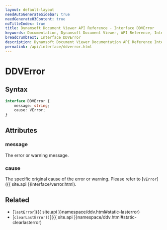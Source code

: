 ```yaml
---
layout: default-layout
needAutoGenerateSidebar: true
needGenerateH3Content: true
noTitleIndex: true
title: Dynamsoft Document Viewer API Reference - Interface DDVError
keywords: Documentation, Dynamsoft Document Viewer, API Reference, Interface DDVError
breadcrumbText: Interface DDVError
description: Dynamsoft Document Viewer Documentation API Reference Interface DDVError Page
permalink: /api/interface/ddverror.html
---
```


# DDVError

## Syntax

```typescript
interface DDVError {
    message: string;
    cause: VError;
}
```

## Attributes

### message

The error or warning message.

### cause

The specific original cause of the error or warning. Please refer to [`VError`]({{ site.api }}interface/verror.html).

## Related

- [`lastError`]({{ site.api }}namespace/ddv.html#static-lasterror)
- [`clearLastError()`]({{ site.api }}namespace/ddv.html#static-clearlasterror)